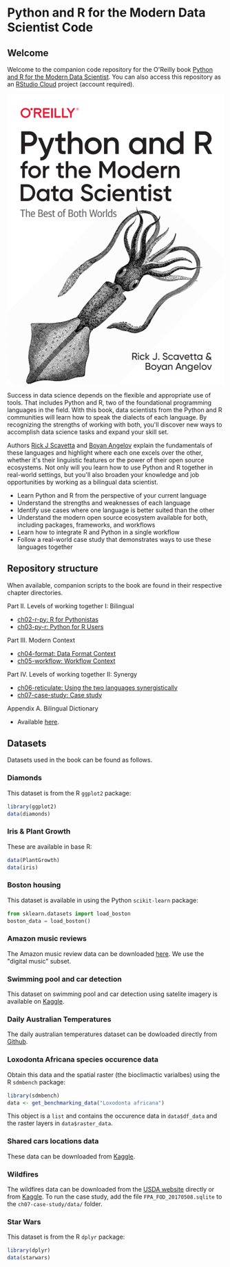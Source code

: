 # Python and R for the Modern Data Scientist Code

## Welcome

Welcome to the companion code repository for the O'Reilly book [Python and R for the Modern Data Scientist](https://learning.oreilly.com/library/view/python-and-r/9781492093398/). You can also access this repository as an [RStudio Cloud](https://rstudio.cloud/project/2534578) project (account required). 

![](book_cover.png)

Success in data science depends on the flexible and appropriate use of tools. That includes Python and R, two of the foundational programming languages in the field. With this book, data scientists from the Python and R communities will learn how to speak the dialects of each language. By recognizing the strengths of working with both, you'll discover new ways to accomplish data science tasks and expand your skill set.

Authors [Rick J Scavetta](https://www.linkedin.com/in/rick-scavetta/) and [Boyan Angelov](https://www.linkedin.com/in/angelovboyan/) explain the fundamentals of these languages and highlight where each one excels over the other, whether it's their linguistic features or the power of their open source ecosystems. Not only will you learn how to use Python and R together in real-world settings, but you'll also broaden your knowledge and job opportunities by working as a bilingual data scientist.

* Learn Python and R from the perspective of your current language
* Understand the strengths and weaknesses of each language
* Identify use cases where one language is better suited than the other
* Understand the modern open source ecosystem available for both, including packages, frameworks, and workflows
* Learn how to integrate R and Python in a single workflow
* Follow a real-world case study that demonstrates ways to use these languages together

## Repository structure

When available, companion scripts to the book are found in their respective chapter directories. 

Part II. Levels of working together I: Bilingual
* [ch02-r-py: R for Pythonistas](ch02)
* [ch03-py-r: Python for R Users](ch03)

Part III. Modern Context
* [ch04-format: Data Format Context](ch04)
* [ch05-workflow: Workflow Context](ch05)

Part IV. Levels of working together II: Synergy

* [ch06-reticulate: Using the two languages synergistically](ch06)
* [ch07-case-study: Case study](ch07)

Appendix A. Bilingual Dictionary

*  Available [here](http://www.ylz.ncx.mybluehost.me/moderndata.design/PyR4MDS/).


## Datasets

Datasets used in the book can be found as follows.

### Diamonds

This dataset is from the R `ggplot2` package:

```r
library(ggplot2)
data(diamonds)
```

### Iris & Plant Growth

These are available in base R:

```r
data(PlantGrowth)
data(iris)
```

### Boston housing

This dataset is available in using the Python `scikit-learn` package:

```python
from sklearn.datasets import load_boston
boston_data = load_boston()
```

### Amazon music reviews

The Amazon music review data can be downloaded [here](http://jmcauley.ucsd.edu/data/amazon/). We use the "digital music" subset.

### Swimming pool and car detection

This dataset on swimming pool and car detection using satelite imagery is available on [Kaggle](https://www.kaggle.com/kbhartiya83/swimming-pool-and-car-detection).

### Daily Australian Temperatures

The daily australian temperatures dataset can be dowloaded directly from [Github](https://raw.githubusercontent.com/jbrownlee/Datasets/master/daily-min-temperatures.csv).

### Loxodonta Africana species occurence data

Obtain this data and the spatial raster (the bioclimactic varialbes) using the R `sdmbench` package: 

```r
library(sdmbench)
data <- get_benchmarking_data("Loxodonta africana")
```

This object is a `list` and contains the occurence data in `data$df_data` and the raster layers in `data$raster_data`.

### Shared cars locations data

These data can be downloaded from [Kaggle](https://www.kaggle.com/gidutz/autotel-shared-car-locations).

### Wildfires

The wildfires data can be downloaded from the [USDA website](https://doi.org/10.2737/RDS-2013-0009.4) directly or from [Kaggle](https://www.kaggle.com/rtatman/188-million-us-wildfires). To run the case study, add the file `FPA_FOD_20170508.sqlite` to the `ch07-case-study/data/` folder.

### Star Wars

This dataset is from the R `dplyr` package:

```r
library(dplyr)
data(starwars)
```
